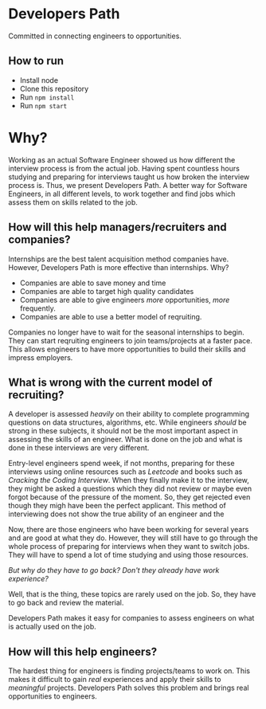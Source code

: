 # Developers Path
Committed in connecting engineers to opportunities.

## How to run

- Install node
- Clone this repository
- Run `npm install`
- Run `npm start`

# Why?
Working as an actual Software Engineer showed us how different the interview process is from the actual job. Having spent countless hours studying and preparing for interviews taught us how broken the interview process is. Thus, we present Developers Path. A better way for Software Engineers, in all different levels, to work together and find jobs which assess them on skills related to the job.

## How will this help managers/recruiters and companies?

Internships are the best talent acquisition method companies have. However, Developers Path is more effective than internships. Why?
  
  - Companies are able to save money and time
  - Companies are able to target high quality candidates
  - Companies are able to give engineers *more* opportunities, *more* frequently.
  - Companies are able to use a better model of reqruiting. 

Companies no longer have to wait for the seasonal internships to begin. They can start reqruiting engineers to join teams/projects at a faster pace. This allows engineers to have more opportunities to build their skills and impress employers. 

## What is wrong with the current model of recruiting?
A developer is assessed *heavily* on their ability to complete programming questions on data structures, algorithms, etc. While engineers *should* be strong in these subjects, it should not be the most important aspect in assessing the skills of an engineer. What is done on the job and what is done in these interviews are very different.

Entry-level engineers spend week, if not months, preparing for these interviews using online resources such as *Leetcode* and books such as *Cracking the Coding Interview*. When they finally make it to the interview, they might be asked a questions which they did not review or maybe even forgot because of the pressure of the moment. So, they get rejected even though they migh have been the perfect applicant. This method of interviewing does not show the true ability of an engineer and the

Now, there are those engineers who have been working for several years and are good at what they do. However, they will still have to go through the whole process of preparing for interviews when they want to switch jobs. They will have to spend a lot of time studying and using those resources. 

*But why do they have to go back? Don't they already have work experience?*

Well, that is the thing, these topics are rarely used on the job. So, they have to go back and review the material.

Developers Path makes it easy for companies to assess engineers on what is actually used on the job.

## How will this help engineers?
The hardest thing for engineers is finding projects/teams to work on. This makes it difficult to gain *real* experiences and apply their skills to *meaningful* projects. Developers Path solves this problem and brings real opportunities to engineers.